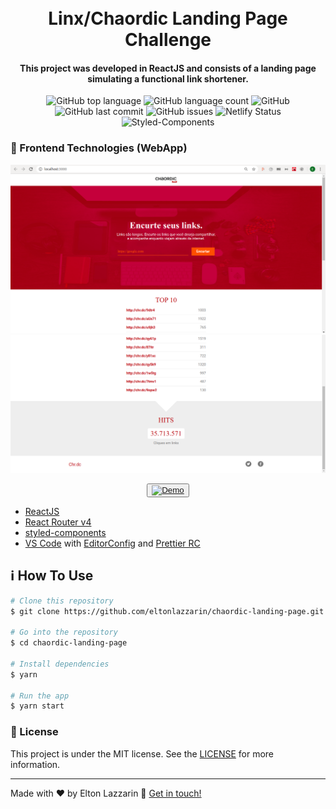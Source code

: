<h1 align="center">
    <img alt="" src="" />
    <br>
    Linx/Chaordic Landing Page Challenge
</h1>

<h4 align="center">
  This project was developed in ReactJS and consists of a landing page simulating a functional link shortener.
</h4>
<p align="center">
  <img alt="GitHub top language" src="https://img.shields.io/github/languages/top/eltonlazzarin/chaordic-landing-page">

  <img alt="GitHub language count" src="https://img.shields.io/github/languages/count/eltonlazzarin/chaordic-landing-page">

  <img alt="GitHub" src="https://img.shields.io/github/license/eltonlazzarin/chaordic-landing-page">

  <img alt="GitHub last commit" src="https://img.shields.io/github/last-commit/eltonlazzarin/chaordic-landing-page">

  <img alt="GitHub issues" src="https://img.shields.io/github/issues/eltonlazzarin/chaordic-landing-page">

  <img src="https://api.netlify.com/api/v1/badges/c29cc833-ccc5-4fcf-91b4-2fa927cf748f/deploy-status" alt="Netlify Status">

  <img src="https://img.shields.io/badge/style-%F0%9F%92%85%20styled--components-orange.svg?colorB=daa357&colorA=db748e" alt="Styled-Components">

### :rocket: Frontend Technologies (WebApp)

<img alt="Github Search Page" src="https://github.com/eltonlazzarin/chaordic-landing-page/blob/master/src/screeshots/topPage.png">

<img alt="Github Search Page" src="https://github.com/eltonlazzarin/chaordic-landing-page/blob/master/src/screeshots/bottomPage.png">

<p align="center">
  <button><a href="https://chaordic-landing-page.netlify.com/"><img alt="Demo" src="https://github.com/eltonlazzarin/reactjs-rocketfy-app/blob/master/screenshot/demo.png" target="_blank"></img></a></button>

- [ReactJS](https://reactjs.org/)
- [React Router v4](https://github.com/ReactTraining/react-router)
- [styled-components](https://www.styled-components.com/)
- [VS Code](https://code.visualstudio.com) with [EditorConfig](https://marketplace.visualstudio.com/items?itemName=EditorConfig.EditorConfig) and [Prettier RC](https://github.com/prettier/prettier)

## :information_source: How To Use

```bash
# Clone this repository
$ git clone https://github.com/eltonlazzarin/chaordic-landing-page.git

# Go into the repository
$ cd chaordic-landing-page

# Install dependencies
$ yarn

# Run the app
$ yarn start
```

### :memo: License

This project is under the MIT license. See the [LICENSE](https://github.com/eltonlazzarin/chaordic-landing-page/blob/master/LICENSE) for more information.

---

Made with ♥ by Elton Lazzarin :wave: [Get in touch!](https://www.linkedin.com/in/eltonlazzarin/)
